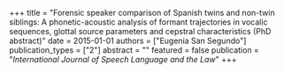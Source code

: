 +++
title = "Forensic speaker comparison of Spanish twins and non-twin siblings: A phonetic-acoustic analysis of formant trajectories in vocalic sequences, glottal source parameters and cepstral characteristics (PhD abstract)"
date = 2015-01-01
authors = ["Eugenia San Segundo"]
publication_types = ["2"]
abstract = ""
featured = false
publication = "*International Journal of Speech Language and the Law*"
+++

